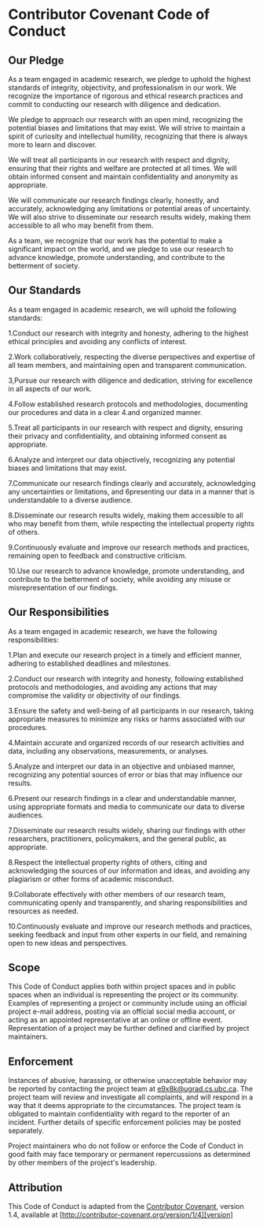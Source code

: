# Contributor Covenant Code of Conduct

## Our Pledge

As a team engaged in academic research, we pledge to uphold the highest standards of integrity, objectivity, and professionalism in our work. We recognize the importance of rigorous and ethical research practices and commit to conducting our research with diligence and dedication.

We pledge to approach our research with an open mind, recognizing the potential biases and limitations that may exist. We will strive to maintain a spirit of curiosity and intellectual humility, recognizing that there is always more to learn and discover.

We will treat all participants in our research with respect and dignity, ensuring that their rights and welfare are protected at all times. We will obtain informed consent and maintain confidentiality and anonymity as appropriate.

We will communicate our research findings clearly, honestly, and accurately, acknowledging any limitations or potential areas of uncertainty. We will also strive to disseminate our research results widely, making them accessible to all who may benefit from them.

As a team, we recognize that our work has the potential to make a significant impact on the world, and we pledge to use our research to advance knowledge, promote understanding, and contribute to the betterment of society.

## Our Standards

As a team engaged in academic research, we will uphold the following standards:

1.Conduct our research with integrity and honesty, adhering to the highest ethical principles and avoiding any conflicts of interest.

2.Work collaboratively, respecting the diverse perspectives and expertise of all team members, and maintaining open and transparent communication.

3,Pursue our research with diligence and dedication, striving for excellence in all aspects of our work.

4.Follow established research protocols and methodologies, documenting our procedures and data in a clear 4.and organized manner.

5.Treat all participants in our research with respect and dignity, ensuring their privacy and confidentiality, and obtaining informed consent as appropriate.

6.Analyze and interpret our data objectively, recognizing any potential biases and limitations that may exist.

7.Communicate our research findings clearly and accurately, acknowledging any uncertainties or limitations, and 6presenting our data in a manner that is understandable to a diverse audience.

8.Disseminate our research results widely, making them accessible to all who may benefit from them, while respecting the intellectual property rights of others.

9.Continuously evaluate and improve our research methods and practices, remaining open to feedback and constructive criticism.

10.Use our research to advance knowledge, promote understanding, and contribute to the betterment of society, while avoiding any misuse or misrepresentation of our findings.

## Our Responsibilities

As a team engaged in academic research, we have the following responsibilities:

1.Plan and execute our research project in a timely and efficient manner, adhering to established deadlines and milestones.

2.Conduct our research with integrity and honesty, following established protocols and methodologies, and avoiding any actions that may compromise the validity or objectivity of our findings.

3.Ensure the safety and well-being of all participants in our research, taking appropriate measures to minimize any risks or harms associated with our procedures.

4.Maintain accurate and organized records of our research activities and data, including any observations, measurements, or analyses.

5.Analyze and interpret our data in an objective and unbiased manner, recognizing any potential sources of error or bias that may influence our results.

6.Present our research findings in a clear and understandable manner, using appropriate formats and media to communicate our data to diverse audiences.

7.Disseminate our research results widely, sharing our findings with other researchers, practitioners, policymakers, and the general public, as appropriate.

8.Respect the intellectual property rights of others, citing and acknowledging the sources of our information and ideas, and avoiding any plagiarism or other forms of academic misconduct.

9.Collaborate effectively with other members of our research team, communicating openly and transparently, and sharing responsibilities and resources as needed.

10.Continuously evaluate and improve our research methods and practices, seeking feedback and input from other experts in our field, and remaining open to new ideas and perspectives.

## Scope

This Code of Conduct applies both within project spaces and in public spaces when an individual is representing the project or its community. Examples of representing a project or community include using an official project e-mail address, posting via an official social media account, or acting as an appointed representative at an online or offline event. Representation of a project may be further defined and clarified by project maintainers.

## Enforcement

Instances of abusive, harassing, or otherwise unacceptable behavior may be reported by contacting the project team at e9x8k@ugrad.cs.ubc.ca. The project team will review and investigate all complaints, and will respond in a way that it deems appropriate to the circumstances. The project team is obligated to maintain confidentiality with regard to the reporter of an incident. Further details of specific enforcement policies may be posted separately.

Project maintainers who do not follow or enforce the Code of Conduct in good faith may face temporary or permanent repercussions as determined by other members of the project's leadership.

## Attribution

This Code of Conduct is adapted from the [Contributor Covenant][homepage], version 1.4, available at [http://contributor-covenant.org/version/1/4][version]

[homepage]: http://contributor-covenant.org
[version]: http://contributor-covenant.org/version/1/4/
